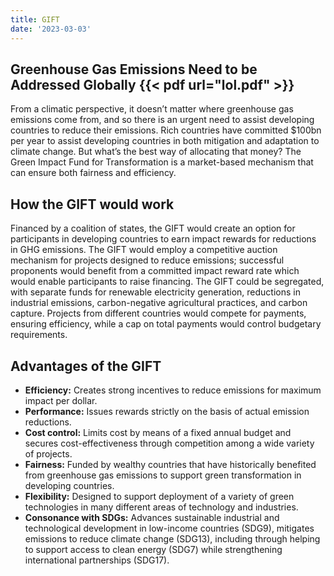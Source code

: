 ```yaml
---
title: GIFT
date: '2023-03-03'
---
```


## Greenhouse Gas Emissions Need to be Addressed Globally {{< pdf url="lol.pdf" >}}

From a climatic perspective, it doesn’t matter where greenhouse gas emissions come from, and so there is an urgent need to assist developing countries to reduce their emissions. Rich countries have committed $100bn per year to assist developing countries in both mitigation and adaptation to climate change. But what’s the best way of allocating that money? The Green Impact Fund for Transformation is a market-based mechanism that can ensure both fairness and efficiency.

## How the GIFT would work

Financed by a coalition of states, the GIFT would create an option for participants in developing countries to earn impact rewards for reductions in GHG emissions. The GIFT would employ a competitive auction mechanism for projects designed to reduce emissions; successful proponents would benefit from a committed impact reward rate which would enable participants to raise financing. The GIFT could be segregated, with separate funds for renewable electricity generation, reductions in industrial emissions, carbon-negative agricultural practices, and carbon capture. Projects from different countries would compete for payments, ensuring efficiency, while a cap on total payments would control budgetary requirements.

## Advantages of the GIFT

* **Efficiency:** Creates strong incentives to reduce emissions for maximum impact per dollar.
* **Performance:** Issues rewards strictly on the basis of actual emission reductions.
* **Cost control:** Limits cost by means of a fixed annual budget and secures cost-effectiveness through competition among a wide variety of projects.
* **Fairness:** Funded by wealthy countries that have historically benefited from greenhouse gas emissions to support green transformation in developing countries.
* **Flexibility:** Designed to support deployment of a variety of green technologies in many different areas of technology and industries.
* **Consonance with SDGs:** Advances sustainable industrial and technological development in low-income countries (SDG9), mitigates emissions to reduce climate change (SDG13), including through helping to support access to clean energy (SDG7) while strengthening international partnerships (SDG17).
